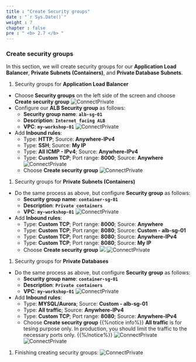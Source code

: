 ```yaml
---
title : "Create Security groups"
date : "`r Sys.Date()`"
weight : 7 
chapter : false
pre : " <b> 2.7 </b> "
---
```


### Create security groups
In this section, we will create security groups for our **Application Load Balancer**, **Private Subnets (Containers)**, and **Private Database Subnets**.
1. Security groups for **Application Load Balancer**
- Choose **Security groups** on the left side of the screen and choose **Create security group**
![ConnectPrivate](/images/2-Preparation/2.6-createsecuritygroups/001-createsecuritygroups.png)
- Configure our **ALB Security group** as follows:
  - **Security group name**: **`alb-sg-01`**
  - **Description**: **`Internet facing ALB`**
  - **VPC**: **`my-workshop-01`**
![ConnectPrivate](/images/2-Preparation/2.6-createsecuritygroups/002-createsecuritygroups.png)
- Add **Inbound rules**:
  - Type: **HTTP**; Source: **Anywhere-IPv4**
  - Type: **SSH**; Source: **My IP**
  - Type: **All ICMP - IPv4**; Source: **Anywhere-IPv4**
  - Type: **Custom TCP**; Port range: **8000**; Source: **Anywhere**
![ConnectPrivate](/images/2-Preparation/2.6-createsecuritygroups/003-createsecuritygroups.png)
  - Choose **Create security group**
![ConnectPrivate](/images/2-Preparation/2.6-createsecuritygroups/004-createsecuritygroups.png)
1. Security groups for **Private Subnets (Containers)** 
- Do the same process as above, but configure **Security group** as follows:
  - **Security group name**: **`container-sg-01`**
  - **Description**: **`Private containers`**
  - **VPC**: **`my-workshop-01`**
![ConnectPrivate](/images/2-Preparation/2.6-createsecuritygroups/005-createsecuritygroups.png)
- Add **Inbound rules**:
  - Type: **Custom TCP**; Port range: **8000**; Source: **Anywhere**
  - Type: **Custom TCP**; Port range: **8080**; Source: **Custom - alb-sg-01**
  - Type: **Custom TCP**; Port range: **8080**; Source: **Anywhere-IPv4**
  - Type: **Custom TCP**; Port range: **8080**; Source: **My IP**
  - Choose **Create security group**
![](/images/2-Preparation/2.6-createsecuritygroups/006-createsecuritygroups.png)
![ConnectPrivate](/images/2-Preparation/2.6-createsecuritygroups/004-createsecuritygroups.png)
1. Security groups for **Private Databases** 
- Do the same process as above, but configure **Security group** as follows:
  - **Security group name**: **`container-sg-01`**
  - **Description**: **`Private containers`**
  - **VPC**: **`my-workshop-01`**
![ConnectPrivate](/images/2-Preparation/2.6-createsecuritygroups/007-createsecuritygroups.png)
- Add **Inbound rules**:
  - Type: **MYSQL/Aurora**; Source: **Custom - alb-sg-01**
  - Type: **All traffic**; Source: **Anywhere-IPv4**
  - Type: **Custom TCP**; Port range: **8080**; Source: **Anywhere-IPv4**
  - Choose **Create security group**
{{%notice info%}}
**All traffic** is for tesing purpose only. In production, you should limit the traffic to the necessary ports only.
{{%/notice%}}
![ConnectPrivate](/images/2-Preparation/2.6-createsecuritygroups/008-createsecuritygroups.png)
![ConnectPrivate](/images/2-Preparation/2.6-createsecuritygroups/004-createsecuritygroups.png)
1. Finishing creating security groups:
![ConnectPrivate](/images/2-Preparation/2.6-createsecuritygroups/009-createsecuritygroups.png)
